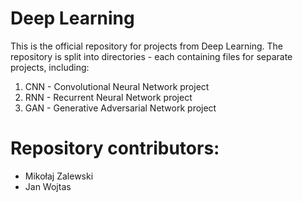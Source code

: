 # Deep Learning

This is the official repository for projects from Deep Learning. 
The repository is split into directories - each containing files for separate projects, including:
1. CNN - Convolutional Neural Network project
2. RNN - Recurrent Neural Network project
3. GAN - Generative Adversarial Network project

# Repository contributors:
- Mikołaj Zalewski
- Jan Wojtas
